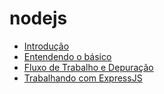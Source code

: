 # nodejs

- [Introdução](001-introducao/README.md)
- [Entendendo o básico](002-entendendo-o-basico/README.md)
- [Fluxo de Trabalho e Depuração](003-fluxo-de-trabalho-e-depuracao/README.md)
- [Trabalhando com ExpressJS](004-trabalhando-com-expressjs/README.md)
